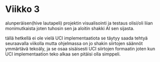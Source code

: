 # Viikko 3
alunperäisen(hive lautapeli) projektin visualisointi ja testaus olisi/oli liian monimutkaista 
joten tuhosin sen ja aloitin shakki AI sen sijasta.

tällä hetkellä ei ole vielä UCI implementaatiota se täytyy saada tehtyä seuraavalla viikolla mutta ohjelmassa on jo shakin siirtojen säännöt ymmärtävä tekoäly, ja se osaa sisäisesti UCI siirtojen formaatin joten kun UCI implementaation teko alkaa sen pitäisi olla simppeli.
